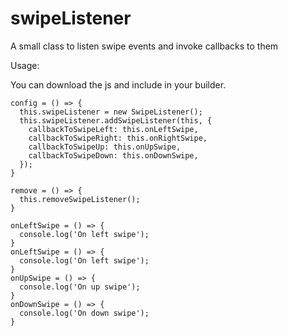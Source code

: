 # swipeListener
A small class to listen swipe events and invoke callbacks to them

Usage:

You can download the js and include in your builder.

```
config = () => {
  this.swipeListener = new SwipeListener();
  this.swipeListener.addSwipeListener(this, {
    callbackToSwipeLeft: this.onLeftSwipe,
    callbackToSwipeRight: this.onRightSwipe,
    callbackToSwipeUp: this.onUpSwipe,
    callbackToSwipeDown: this.onDownSwipe,
  });
}

remove = () => {
  this.removeSwipeListener();
}

onLeftSwipe = () => { 
  console.log('On left swipe');
}
onLeftSwipe = () => { 
  console.log('On left swipe');
}
onUpSwipe = () => {
  console.log('On up swipe');
}
onDownSwipe = () => {
  console.log('On down swipe');
}
```

